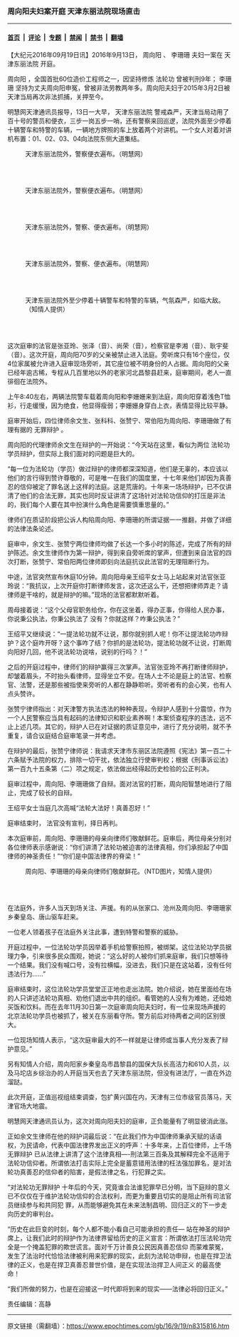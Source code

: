 ### 周向阳夫妇案开庭 天津东丽法院现场直击

---

#### [首页](../../../..?n8315816) &nbsp;|&nbsp; [评论](../../../../../epoch-comment?n8315816) &nbsp;|&nbsp; [专题](../../../../../epoch-special?n8315816) &nbsp;|&nbsp; [禁闻](../../../../../epoch-news?n8315816) &nbsp;|&nbsp; [禁书](../../../../../books?n8315816) &nbsp;|&nbsp; [翻墙](https://github.com/gfw-breaker/nogfw/blob/master/README.md?n8315816)


<div class="post_content" id="artbody" itemprop="articleBody">
 <!-- article content begin -->
 <p>
  【大纪元2016年09月19日讯】2016年9月13日，
  <ok href="https://www.epochtimes.com/gb/tag/%E5%91%A8%E5%90%91%E9%98%B3.html">
   周向阳
  </ok>
  、
  <ok href="https://www.epochtimes.com/gb/tag/%E6%9D%8E%E7%8F%8A%E7%8F%8A.html">
   李珊珊
  </ok>
  夫妇一案在
  <ok href="https://www.epochtimes.com/gb/tag/%E5%A4%A9%E6%B4%A5%E4%B8%9C%E4%B8%BD%E6%B3%95%E9%99%A2.html">
   天津东丽法院
  </ok>
  开庭。
 </p>
 <p>
  <ok href="https://www.epochtimes.com/gb/tag/%E5%91%A8%E5%90%91%E9%98%B3.html">
   周向阳
  </ok>
  ，全国首批60位造价工程师之一，因坚持修炼
  <ok href="https://www.epochtimes.com/gb/tag/%E6%B3%95%E8%BD%AE%E5%8A%9F.html">
   法轮功
  </ok>
  曾被判刑9年；
  <ok href="https://www.epochtimes.com/gb/tag/%E6%9D%8E%E7%8F%8A%E7%8F%8A.html">
   李珊珊
  </ok>
  坚持为丈夫周向阳申冤，曾被非法劳教两年多。周向阳夫妇于2015年3月2日被天津当局再次非法抓捕，关押至今。
 </p>
 <p>
  明慧网天津通讯员报导，13日一大早，
  <ok href="https://www.epochtimes.com/gb/tag/%E5%A4%A9%E6%B4%A5%E4%B8%9C%E4%B8%BD%E6%B3%95%E9%99%A2.html">
   天津东丽法院
  </ok>
  警戒森严，天津当局动用了百十号的警员和便衣，三步一岗五步一哨，还有警察来回巡逻，法院外面至少停着十辆警车和特警的车辆，一辆地方牌照的车上放着两个对讲机。一个女人对着对讲机布置：01、02、03、04向法院东侧大道集结。
 </p>
 <figure class="wp-caption aligncenter" style="width: 1280px">
  <ok href="http://www.minghui.org/mh/article_images/2016-9-17-minghui-tianjin-dongli-court-02.jpg" target="_blank">
   <img alt="" src="//www.minghui.org/mh/article_images/2016-9-17-minghui-tianjin-dongli-court-02.jpg"/>
  </ok>
  <br/><figcaption class="wp-caption-text">
   天津东丽法院外，警察便衣遍布。（明慧网）
  </figcaption><br/>
 </figure><br/>
 <figure class="wp-caption aligncenter" style="width: 450px">
  <ok href="http://www.minghui.org/mh/article_images/2016-9-17-minghui-tianjin-dongli-court-03.jpg" target="_blank">
   <img alt="" src="//www.minghui.org/mh/article_images/2016-9-17-minghui-tianjin-dongli-court-03.jpg"/>
  </ok>
  <br/><figcaption class="wp-caption-text">
   天津东丽法院外，警察便衣遍布。（明慧网）
  </figcaption><br/>
 </figure><br/>
 <figure class="wp-caption aligncenter" style="width: 450px">
  <ok href="http://www.minghui.org/mh/article_images/2016-9-17-minghui-tianjin-dongli-court-04.jpg" target="_blank">
   <img alt="" src="//www.minghui.org/mh/article_images/2016-9-17-minghui-tianjin-dongli-court-04.jpg"/>
  </ok>
  <br/><figcaption class="wp-caption-text">
   天津东丽法院外，警察、便衣遍布。（明慧网）
  </figcaption><br/>
 </figure><br/>
 <figure class="wp-caption aligncenter" style="width: 450px">
  <ok href="http://www.minghui.org/mh/article_images/2016-9-17-minghui-tianjin-dongli-court-05.jpg" target="_blank">
   <img alt="" src="//www.minghui.org/mh/article_images/2016-9-17-minghui-tianjin-dongli-court-05.jpg"/>
  </ok>
  <br/><figcaption class="wp-caption-text">
   天津东丽法院外，警察、便衣遍布。（明慧网）
  </figcaption><br/>
 </figure><br/>
 <figure class="wp-caption aligncenter" style="width: 450px">
  <ok href="http://imgs.ntdtv.com/pic/2016/9-14/p7677725a162705822.jpg" target="_blank">
   <img alt="" src="//imgs.ntdtv.com/pic/2016/9-14/p7677725a162705822.jpg"/>
  </ok>
  <br/><figcaption class="wp-caption-text">
   天津东丽法院外至少停着十辆警车和特警的车辆，气氛森严，如临大敌。（知情人提供）
  </figcaption><br/>
 </figure><br/>
 <p>
  这次庭审的法官是张亚玲、张泽（音）、尚荣（音），检察官是李湘（音）、耿宇斐（音）。这次开庭，周向阳70岁的父亲被禁止进入法庭。旁听席只有16个座位，仅4位家属被允许进入庭审现场旁听，其它座位被不明身份的人占据。周向阳的父亲已经年逾古稀，专程从几百里地以外的老家河北昌黎县赶来，庭审期间，老人一直徘徊在法院外。
 </p>
 <p>
  上午8:40左右，两辆法院警车载着周向阳和李姗姗来到法庭，周向阳穿着浅色T恤衫，行走缓慢，因为绝食，他显得瘦弱；李姗姗身穿白上衣，表情显得比较平静。
 </p>
 <p>
  庭审开始后，四位律师余文生、张科科、张赞宁、常伯阳为周向阳、李珊珊做了有理有据的
  <ok href="https://www.epochtimes.com/gb/tag/%E6%97%A0%E7%BD%AA%E8%BE%A9%E6%8A%A4.html">
   无罪辩护
  </ok>
  。
 </p>
 <p>
  周向阳的代理律师余文生在辩护的一开始说：“今天站在这里，看似为两位
  <ok href="https://www.epochtimes.com/gb/tag/%E6%B3%95%E8%BD%AE%E5%8A%9F.html">
   法轮功
  </ok>
  学员辩护，但实际上我们面对的问题是巨大的。
 </p>
 <p>
  “每一位为法轮功（学员）做过辩护的律师都深深知道，他们是无辜的，本应该以他们的言行得到赞许尊敬的，可是唯一在我们的国度里，十七年来他们却因为真善忍的信仰被定了罪名送上这样的法庭。这是荒唐的。十年来一场场辩护，已不仅讲清了他们的合法无罪，其实也同时反证讲清了这场针对法轮功信仰的打压是非法的，我们每个人要在其中扮演什么角色是需要慎重思量的。”
 </p>
 <p>
  律师们在质证阶段把公诉人构陷周向阳、李珊珊的所谓证据一一推翻，并做了详细的法律法条论述。
 </p>
 <p>
  庭审中，余文生、张赞宁两位律师均做了长达一个多小时的陈述，完成了所有的辩护陈述。余文生律师作为第一辩护，得到来自旁听席的掌声，但遭到来自法官的四次打断，张赞宁、常伯阳两位律师即刻向法庭抗议此法官的无理阻断行为。
 </p>
 <p>
  中途，法官突然宣布休庭10分钟。周向阳母亲王绍平女士马上站起来对法官张亚玲说：“我抗议，上次开庭你打断律师发言，这次还这么干，还想把律师弄走？请律师是干啥的，就是辩护的嘛。”现场的法官都默默听着。
 </p>
 <p>
  周母接着说：“这个父母官职务给你，你在这坐着，得办正事，你得给人民办事，你说秉公执法，你秉公执法了 没有？你就这样？咋秉公执法？”
 </p>
 <p>
  王绍平又继续说：“一提法轮功就不让说，那你就别抓人呢！你不让提法轮功咋辩护？这个庭咋开呀？这个事咋了结？你抓的是法轮功，提法轮功就不让说，打断周向阳好几回，他不说法轮功说啥，说别的行吗？！”
 </p>
 <p>
  之后的开庭过程中，律师们的辩护赢得三次掌声。法官张亚玲不再打断律师辩护，却皱着眉头，不时抬头看律师，显得坐立不安。在场人士不论是庭上的法官、检察官、法警，还是那些被指使来旁听的人都在静静聆听。旁听者有的会心笑，也有人点头赞许。
 </p>
 <p>
  张赞宁律师指出：对天津警方执法违法的种种表现，令辩护人感到十分震惊，作为一个人民警察应当具有起码的法律知识和职业素养啊！本案侦查程序的违法，远不止上述几项。其它的，辩护人已在对证据的质证意见中，进行了充分说明，就不予重复，请合议庭结合庭审笔录一并考虑。
 </p>
 <p>
  在辩护的最后，张赞宁律师说：我请求天津市东丽区法院遵照《宪法》第一百二十六条赋予法院的权力，排除一切干扰，依法独立行使审判权；根据《刑事诉讼法》第一百九十五条第（二）项之规定，依法做出经得起历史检验的公正判决。
 </p>
 <p>
  庭审过程中，周向阳、李珊珊做了自辩。面对法官的打断，周向阳智慧地进行了阻止，完成了较长的自辩。
 </p>
 <p>
  王绍平女士当庭几次高喊“法轮大法好！真善忍好！”
 </p>
 <p>
  庭审结束时， 法官没有宣判，择日再判。
 </p>
 <p>
  本次庭审前，周向阳、李珊珊的母亲向律师们敬献鲜花。庭审后，两位母亲分别对各位律师表示感谢说：“你们讲清了法轮功被迫害的法律真相，你们承担起了中国律师的神圣责任！”“你们是中国法律界的脊梁！”
 </p>
 <figure class="wp-caption aligncenter" style="width: 450px">
  <ok href="https://i.epochtimes.com/assets/uploads/2016/09/1-87.jpg" target="_blank">
   <img alt="" src="//i.epochtimes.com/assets/uploads/2016/09/1-87.jpg"/>
  </ok>
  <br/><figcaption class="wp-caption-text">
   周向阳、李珊珊的母亲向律师们敬献鲜花。（NTD图片，知情人提供）
  </figcaption><br/>
 </figure><br/>
 <p>
  在法庭外，许多人当天到场关注、声援。有的从张家口、沧州及周向阳、李珊珊家乡秦皇岛、唐山驱车赶来。
 </p>
 <p>
  一位老人领着孩子在法庭外关注此事，遭到特警和警察的威胁。
 </p>
 <p>
  开庭过程中，一位法轮功学员因举着手机给警察拍照，被绑架。这位法轮功学员据理力争，引来很多民众围观，她说：“这么好的人被你们抓来庭审，我们只想等待一个结果。我们没有喊口号，没有拉横幅，没进去，我们只是在这站着，没有任何违法行为……”
 </p>
 <p>
  庭审结束时，这位法轮功学员堂堂正正地也走出法院。她介绍说，她在里面给在场的人只讲述法轮功真相、劝他们退出中共的组织。看管她的人没有为难她，还给她买饭和饮料。而在去年11月30日第一次庭审周向阳夫妇时，有一位来现场声援的北京法轮功学员也被抓了，被关在东丽看守所。警方前后对待两者之间的区别很大。
 </p>
 <p>
  一位现场知情人表示，“这次庭审最大的不一样就是让律师或当事人充分发表了辩护意见。”
 </p>
 <p>
  另有知情人介绍，周向阳家乡秦皇岛市昌黎县的国保大队长高洁力和610人员，以及马坨店乡综治办的人开庭当天也去了天津东丽法院，但没有进法厅，一直在外边溜跶。
 </p>
 <p>
  此次开庭，正值巡视组结束调查，包扩黄兴国在内，天津有三位市级官员落马，天津官场大地震。
 </p>
 <p>
  明慧网天津通讯员认为，这次对周向阳夫妇的庭审，正负能量有了明显彼消此涨。
 </p>
 <p>
  正如余文生律师在他的辩护词最后说：“在此我们作为中国律师秉承天赋的话语权，为民请命，代表中国法律界发出正义的呼声：十多年来，上百位律师，上千场
  <ok href="https://www.epochtimes.com/gb/tag/%E6%97%A0%E7%BD%AA%E8%BE%A9%E6%8A%A4.html">
   无罪辩护
  </ok>
  已从法律上讲清了这个法律真相—-刑法第三百条及其解释完全不适用于法轮功信仰者。所谓依法打击实际上完全是蓄意错用法律的枉法强加罪名，是对法轮功真善忍的信仰者的陷害，是假法律之名，行犯罪之实。
 </p>
 <p>
  “对法轮功无罪辩护 十年后的今天，究竟谁合法谁犯罪早已分明，当下庭辩的意义已不仅仅在于维护法轮功信仰的合法权利，而更为重要且切实的是阻止所有司法官员继续参与和共同犯 罪，从而能够避免其在未来法制昌明、回归正义的下一步走向历史的审判台。
 </p>
 <p>
  “历史在此巨变的时刻，每个人都不能小看自己可能承担的责任— 站在神圣的辩护席上，让我们此时的辩护作为法律界留给历史的正义宣言：所谓依法打压法轮功完全是一个掩盖犯罪的欺世谎言。面对千万计善良公民因真善忍信仰 而蒙难蒙冤，发生了法治时代恰恰法律被利用来犯罪的现实，此刻为法轮功申辩，也是在捍卫法律的正义，也是在捍卫真善忍普世价值，是在实现法治捍卫人间正义 的最高使命！
 </p>
 <p>
  “我们所做的努力，也是在迎接这一时代即将到来的现实——法律必将回归正义。”
 </p>
 <p>
  责任编辑：高静
 </p>
 <!-- article content end -->
 <div id="below_article_ad">
 </div>
</div>


---

原文链接（需翻墙）：https://www.epochtimes.com/gb/16/9/19/n8315816.htm